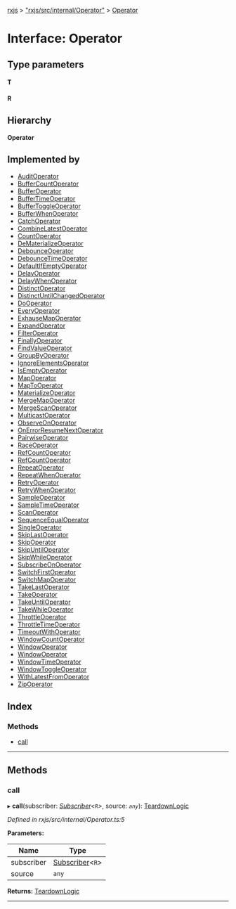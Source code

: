 [rxjs](../README.md) > ["rxjs/src/internal/Operator"](../modules/_rxjs_src_internal_operator_.md) > [Operator](../interfaces/_rxjs_src_internal_operator_.operator.md)

# Interface: Operator

## Type parameters
#### T 
#### R 
## Hierarchy

**Operator**

## Implemented by

* [AuditOperator](../classes/_rxjs_src_internal_operators_audit_.auditoperator.md)
* [BufferCountOperator](../classes/_rxjs_src_internal_operators_buffercount_.buffercountoperator.md)
* [BufferOperator](../classes/_rxjs_src_internal_operators_buffer_.bufferoperator.md)
* [BufferTimeOperator](../classes/_rxjs_src_internal_operators_buffertime_.buffertimeoperator.md)
* [BufferToggleOperator](../classes/_rxjs_src_internal_operators_buffertoggle_.buffertoggleoperator.md)
* [BufferWhenOperator](../classes/_rxjs_src_internal_operators_bufferwhen_.bufferwhenoperator.md)
* [CatchOperator](../classes/_rxjs_src_internal_operators_catcherror_.catchoperator.md)
* [CombineLatestOperator](../classes/_rxjs_src_internal_observable_combinelatest_.combinelatestoperator.md)
* [CountOperator](../classes/_rxjs_src_internal_operators_count_.countoperator.md)
* [DeMaterializeOperator](../classes/_rxjs_src_internal_operators_dematerialize_.dematerializeoperator.md)
* [DebounceOperator](../classes/_rxjs_src_internal_operators_debounce_.debounceoperator.md)
* [DebounceTimeOperator](../classes/_rxjs_src_internal_operators_debouncetime_.debouncetimeoperator.md)
* [DefaultIfEmptyOperator](../classes/_rxjs_src_internal_operators_defaultifempty_.defaultifemptyoperator.md)
* [DelayOperator](../classes/_rxjs_src_internal_operators_delay_.delayoperator.md)
* [DelayWhenOperator](../classes/_rxjs_src_internal_operators_delaywhen_.delaywhenoperator.md)
* [DistinctOperator](../classes/_rxjs_src_internal_operators_distinct_.distinctoperator.md)
* [DistinctUntilChangedOperator](../classes/_rxjs_src_internal_operators_distinctuntilchanged_.distinctuntilchangedoperator.md)
* [DoOperator](../classes/_rxjs_src_internal_operators_tap_.dooperator.md)
* [EveryOperator](../classes/_rxjs_src_internal_operators_every_.everyoperator.md)
* [ExhauseMapOperator](../classes/_rxjs_src_internal_operators_exhaustmap_.exhausemapoperator.md)
* [ExpandOperator](../classes/_rxjs_src_internal_operators_expand_.expandoperator.md)
* [FilterOperator](../classes/_rxjs_src_internal_operators_filter_.filteroperator.md)
* [FinallyOperator](../classes/_rxjs_src_internal_operators_finalize_.finallyoperator.md)
* [FindValueOperator](../classes/_rxjs_src_internal_operators_find_.findvalueoperator.md)
* [GroupByOperator](../classes/_rxjs_src_internal_operators_groupby_.groupbyoperator.md)
* [IgnoreElementsOperator](../classes/_rxjs_src_internal_operators_ignoreelements_.ignoreelementsoperator.md)
* [IsEmptyOperator](../classes/_rxjs_src_internal_operators_isempty_.isemptyoperator.md)
* [MapOperator](../classes/_rxjs_src_internal_operators_map_.mapoperator.md)
* [MapToOperator](../classes/_rxjs_src_internal_operators_mapto_.maptooperator.md)
* [MaterializeOperator](../classes/_rxjs_src_internal_operators_materialize_.materializeoperator.md)
* [MergeMapOperator](../classes/_rxjs_src_internal_operators_mergemap_.mergemapoperator.md)
* [MergeScanOperator](../classes/_rxjs_src_internal_operators_mergescan_.mergescanoperator.md)
* [MulticastOperator](../classes/_rxjs_src_internal_operators_multicast_.multicastoperator.md)
* [ObserveOnOperator](../classes/_rxjs_src_internal_operators_observeon_.observeonoperator.md)
* [OnErrorResumeNextOperator](../classes/_rxjs_src_internal_operators_onerrorresumenext_.onerrorresumenextoperator.md)
* [PairwiseOperator](../classes/_rxjs_src_internal_operators_pairwise_.pairwiseoperator.md)
* [RaceOperator](../classes/_rxjs_src_internal_observable_race_.raceoperator.md)
* [RefCountOperator](../classes/_rxjs_src_internal_operators_refcount_.refcountoperator.md)
* [RefCountOperator](../classes/_rxjs_src_internal_observable_connectableobservable_.refcountoperator.md)
* [RepeatOperator](../classes/_rxjs_src_internal_operators_repeat_.repeatoperator.md)
* [RepeatWhenOperator](../classes/_rxjs_src_internal_operators_repeatwhen_.repeatwhenoperator.md)
* [RetryOperator](../classes/_rxjs_src_internal_operators_retry_.retryoperator.md)
* [RetryWhenOperator](../classes/_rxjs_src_internal_operators_retrywhen_.retrywhenoperator.md)
* [SampleOperator](../classes/_rxjs_src_internal_operators_sample_.sampleoperator.md)
* [SampleTimeOperator](../classes/_rxjs_src_internal_operators_sampletime_.sampletimeoperator.md)
* [ScanOperator](../classes/_rxjs_src_internal_operators_scan_.scanoperator.md)
* [SequenceEqualOperator](../classes/_rxjs_src_internal_operators_sequenceequal_.sequenceequaloperator.md)
* [SingleOperator](../classes/_rxjs_src_internal_operators_single_.singleoperator.md)
* [SkipLastOperator](../classes/_rxjs_src_internal_operators_skiplast_.skiplastoperator.md)
* [SkipOperator](../classes/_rxjs_src_internal_operators_skip_.skipoperator.md)
* [SkipUntilOperator](../classes/_rxjs_src_internal_operators_skipuntil_.skipuntiloperator.md)
* [SkipWhileOperator](../classes/_rxjs_src_internal_operators_skipwhile_.skipwhileoperator.md)
* [SubscribeOnOperator](../classes/_rxjs_src_internal_operators_subscribeon_.subscribeonoperator.md)
* [SwitchFirstOperator](../classes/_rxjs_src_internal_operators_exhaust_.switchfirstoperator.md)
* [SwitchMapOperator](../classes/_rxjs_src_internal_operators_switchmap_.switchmapoperator.md)
* [TakeLastOperator](../classes/_rxjs_src_internal_operators_takelast_.takelastoperator.md)
* [TakeOperator](../classes/_rxjs_src_internal_operators_take_.takeoperator.md)
* [TakeUntilOperator](../classes/_rxjs_src_internal_operators_takeuntil_.takeuntiloperator.md)
* [TakeWhileOperator](../classes/_rxjs_src_internal_operators_takewhile_.takewhileoperator.md)
* [ThrottleOperator](../classes/_rxjs_src_internal_operators_throttle_.throttleoperator.md)
* [ThrottleTimeOperator](../classes/_rxjs_src_internal_operators_throttletime_.throttletimeoperator.md)
* [TimeoutWithOperator](../classes/_rxjs_src_internal_operators_timeoutwith_.timeoutwithoperator.md)
* [WindowCountOperator](../classes/_rxjs_src_internal_operators_windowcount_.windowcountoperator.md)
* [WindowOperator](../classes/_rxjs_src_internal_operators_window_.windowoperator.md)
* [WindowOperator](../classes/_rxjs_src_internal_operators_windowwhen_.windowoperator.md)
* [WindowTimeOperator](../classes/_rxjs_src_internal_operators_windowtime_.windowtimeoperator.md)
* [WindowToggleOperator](../classes/_rxjs_src_internal_operators_windowtoggle_.windowtoggleoperator.md)
* [WithLatestFromOperator](../classes/_rxjs_src_internal_operators_withlatestfrom_.withlatestfromoperator.md)
* [ZipOperator](../classes/_rxjs_src_internal_observable_zip_.zipoperator.md)

## Index

### Methods

* [call](_rxjs_src_internal_operator_.operator.md#call)

---

## Methods

<a id="call"></a>

###  call

▸ **call**(subscriber: *[Subscriber](../classes/_rxjs_src_internal_subscriber_.subscriber.md)<`R`>*, source: *`any`*): [TeardownLogic](../modules/_rxjs_src_internal_types_.md#teardownlogic)

*Defined in rxjs/src/internal/Operator.ts:5*

**Parameters:**

| Name | Type |
| ------ | ------ |
| subscriber | [Subscriber](../classes/_rxjs_src_internal_subscriber_.subscriber.md)<`R`> |
| source | `any` |

**Returns:** [TeardownLogic](../modules/_rxjs_src_internal_types_.md#teardownlogic)

___

